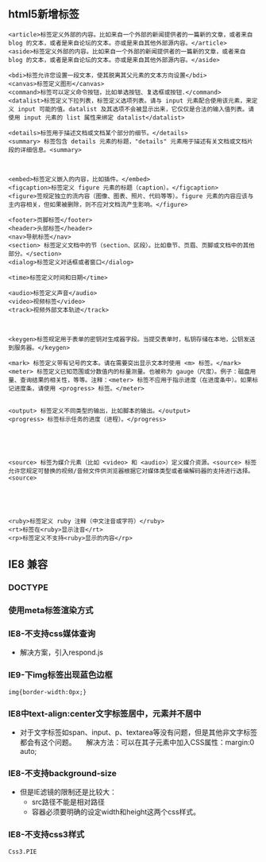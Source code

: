 ## html5新增标签

    <article>标签定义外部的内容。比如来自一个外部的新闻提供者的一篇新的文章，或者来自 blog 的文本，或者是来自论坛的文本。亦或是来自其他外部源内容。</article>
    <aside>标签定义外部的内容。比如来自一个外部的新闻提供者的一篇新的文章，或者来自 blog 的文本，或者是来自论坛的文本。亦或是来自其他外部源内容。</aside>
  
    <bdi>标签允许您设置一段文本，使其脱离其父元素的文本方向设置</bdi>
    <canvas>标签定义图形</canvas>
    <command>标签可以定义命令按钮，比如单选按钮、复选框或按钮.</command>
    <datalist>标签定义下拉列表，标签定义选项列表。请与 input 元素配合使用该元素，来定义 input 可能的值。datalist 及其选项不会被显示出来，它仅仅是合法的输入值列表。请使用 input 元素的 list 属性来绑定 datalist</datalist>

    <details>标签用于描述文档或文档某个部分的细节。</details>
    <summary> 标签包含 details 元素的标题，"details" 元素用于描述有关文档或文档片段的详细信息。<summary>


    
    <embed>标签定义嵌入的内容，比如插件。</embed>
    <figcaption>标签定义 figure 元素的标题（caption）。</figcaption>
    <figure>签规定独立的流内容（图像、图表、照片、代码等等）。figure 元素的内容应该与主内容相关，但如果被删除，则不应对文档流产生影响。</figure>

    <footer>页脚标签</footer>
    <header>头部标签</header>
    <nav>导航标签</nav>
    <section> 标签定义文档中的节（section、区段）。比如章节、页眉、页脚或文档中的其他部分。</section>
    <dialog>标签定义对话框或者窗口</dialog>

    <time>标签定义时间和日期</time>

    <audio>标签定义声音</audio>
    <video>视频标签</video>
    <track>视频外部文本轨迹</track>



    <keygen>标签规定用于表单的密钥对生成器字段。当提交表单时，私钥存储在本地，公钥发送到服务器。</keygen>

    <mark> 标签定义带有记号的文本。请在需要突出显示文本时使用 <m> 标签。</mark>
    <meter> 标签定义已知范围或分数值内的标量测量。也被称为 gauge（尺度）。例子：磁盘用量、查询结果的相关性，等等。注释：<meter> 标签不应用于指示进度（在进度条中）。如果标记进度条，请使用 <progress> 标签。</meter>

    
    <output> 标签定义不同类型的输出，比如脚本的输出。</output>
    <progress> 标签标示任务的进度（进程）。</progress>





    <source> 标签为媒介元素（比如 <video> 和 <audio>）定义媒介资源。<source> 标签允许您规定可替换的视频/音频文件供浏览器根据它对媒体类型或者编解码器的支持进行选择。<source>





    <ruby>标签定义 ruby 注释（中文注音或字符）</ruby>
    <rt>标签在<ruby>显示注音</rt>
    <rp>标签定义不支持<ruby>显示的内容</rp>





## IE8 兼容
### DOCTYPE
### 使用meta标签渲染方式
### IE8-不支持css媒体查询

* 解决方案，引入respond.js

### IE9-下img标签出现蓝色边框
```
img{border-width:0px;}
```
### IE8中text-align:center文字标签居中，元素并不居中

* 对于文字标签如span、input、p、textarea等没有问题，但是其他非文字标签都会有这个问题。　　解决方法：可以在其子元素中加入CSS属性：margin:0 auto;
### IE8-不支持background-size

+ 但是IE滤镜的限制还是比较大：
  - src路径不能是相对路径
  - 容器必须要明确的设定width和height这两个css样式。

### IE8-不支持css3样式
```
Css3.PIE
```